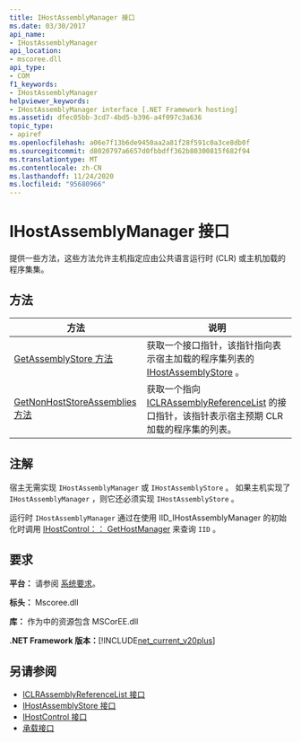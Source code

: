 ```yaml
---
title: IHostAssemblyManager 接口
ms.date: 03/30/2017
api_name:
- IHostAssemblyManager
api_location:
- mscoree.dll
api_type:
- COM
f1_keywords:
- IHostAssemblyManager
helpviewer_keywords:
- IHostAssemblyManager interface [.NET Framework hosting]
ms.assetid: dfec05bb-3cd7-4bd5-b396-a4f097c3a636
topic_type:
- apiref
ms.openlocfilehash: a06e7f13b6de9450aa2a81f28f591c0a3ce8db0f
ms.sourcegitcommit: d8020797a6657d0fbbdff362b80300815f682f94
ms.translationtype: MT
ms.contentlocale: zh-CN
ms.lasthandoff: 11/24/2020
ms.locfileid: "95680966"
---
```

# <a name="ihostassemblymanager-interface"></a>IHostAssemblyManager 接口

提供一些方法，这些方法允许主机指定应由公共语言运行时 (CLR) 或主机加载的程序集集。  
  
## <a name="methods"></a>方法  
  
|方法|说明|  
|------------|-----------------|  
|[GetAssemblyStore 方法](ihostassemblymanager-getassemblystore-method.md)|获取一个接口指针，该指针指向表示宿主加载的程序集列表的 [IHostAssemblyStore](ihostassemblystore-interface.md) 。|  
|[GetNonHostStoreAssemblies 方法](ihostassemblymanager-getnonhoststoreassemblies-method.md)|获取一个指向 [ICLRAssemblyReferenceList](iclrassemblyreferencelist-interface.md) 的接口指针，该指针表示宿主预期 CLR 加载的程序集的列表。|  
  
## <a name="remarks"></a>注解  

 宿主无需实现 `IHostAssemblyManager` 或 `IHostAssemblyStore` 。 如果主机实现了 `IHostAssemblyManager` ，则它还必须实现 `IHostAssemblyStore` 。  
  
 运行时 `IHostAssemblyManager` 通过在使用 IID_IHostAssemblyManager 的初始化时调用 [IHostControl：： GetHostManager](ihostcontrol-gethostmanager-method.md) 来查询 `IID` 。  
  
## <a name="requirements"></a>要求  

 **平台：** 请参阅 [系统要求](../../get-started/system-requirements.md)。  
  
 **标头：** Mscoree.dll  
  
 **库：** 作为中的资源包含 MSCorEE.dll  
  
 **.NET Framework 版本：**[!INCLUDE[net_current_v20plus](../../../../includes/net-current-v20plus-md.md)]  
  
## <a name="see-also"></a>另请参阅

- [ICLRAssemblyReferenceList 接口](iclrassemblyreferencelist-interface.md)
- [IHostAssemblyStore 接口](ihostassemblystore-interface.md)
- [IHostControl 接口](ihostcontrol-interface.md)
- [承载接口](hosting-interfaces.md)
